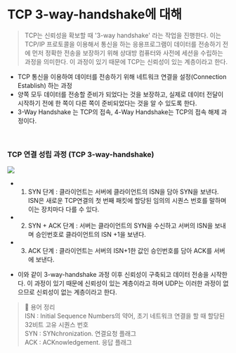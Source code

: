 # TCP 3-way-handshake에 대해

> TCP는 신뢰성을 확보할 때 '3-way handshake' 라는 작업을 진행한다.
> 이는 TCP/IP 프로토콜을 이용해서 통신을 하는 응용프로그램이 데이터를 전송하기 전에 먼저 정확한 전송을 보장하기 위해 상대방 컴퓨터와 사전에 세션을 수립하는 과정을 의미한다.
> 이 과정이 있기 때문에 TCP는 신뢰성이 있는 계층이라고 한다.

- TCP 통신을 이용하여 데이터를 전송하기 위해 네트워크 연결을 설정(Connection Establish) 하는 과정
- 양쪽 모두 데이터를 전송할 준비가 되었다는 것을 보장하고, 실제로 데이터 전달이 시작하기 전에 한 쪽이 다른 쪽이 준비되었다는 것을 알 수 있도록 한다.
- 3-Way Handshake 는 TCP의 접속, 4-Way Handshake는 TCP의 접속 해제 과정이다.

<br>

### TCP 연결 성립 과정 (TCP 3-way-handshake)

![](https://velog.velcdn.com/images/seul06/post/d47c4b8f-3e06-481b-a55f-5196f80b2ce6/image.png)

- 1. SYN 단계
     : 클라이언트는 서버에 클라이언트의 ISN을 담아 SYN을 보낸다. ISN은 새로운 TCP연결의 첫 번째 패킷에 할당된 임의의 시퀀스 번호를 말하며 이는 장치마다 다를 수 있다.

- 2. SYN + ACK 단계
     : 서버는 클라이언트의 SYN을 수신하고 서버의 ISN을 보내며 승인번호로 클라이언트의 ISN +1을 보낸다.

- 3. ACK 단계
     : 클라이언트는 서버의 ISN+1한 값인 승인번호를 담아 ACK를 서버에 보낸다.

- 이와 같이 3-way-handshake 과정 이후 신뢰성이 구축되고 데이터 전송을 시작한다. 이 과정이 있기 때문에 신뢰성이 있는 계층이라고 하며 UDP는 이러한 과정이 없으므로 신뢰성이 없는 계층이라고 한다.

> 📌 용어 정리 <br>
> ISN : Initial Sequence Numbers의 약어, 초기 네트워크 연결을 할 때 할당된 32비트 고유 시퀀스 번호 <br>
> SYN : SYNchronization. 연결요청 플래그 <br>
> ACK : ACKnowledgement. 응답 플래그

